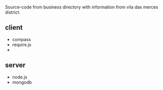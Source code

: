Source-code from business directory with information from vila das merces district.

## client
- compass
- require.js
- 

## server
- node.js
- mongodb
